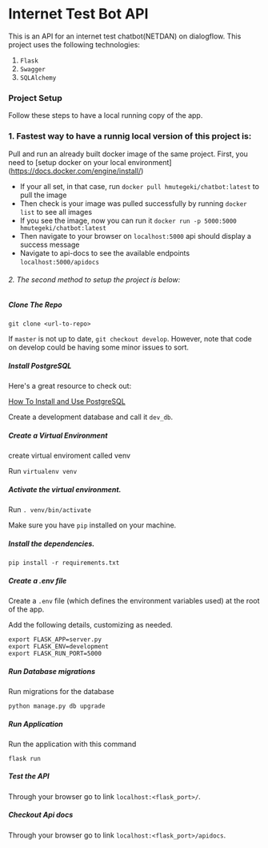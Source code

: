 #  Internet Test Bot API
This is an API for an internet test chatbot(NETDAN) on dialogflow.
This project uses the following technologies: 

1. `Flask`
2. `Swagger` 
3. `SQLAlchemy`


### Project Setup

Follow these steps to have a local running copy of the app.

### 1. Fastest way to have a runnig local version of this project is:
Pull and run an already built docker image of the same project. 
First, you need to [setup docker on your local environment] (https://docs.docker.com/engine/install/)

- If your all set, in that case, run `docker pull hmutegeki/chatbot:latest` to pull the image
- Then check is your image was pulled successfully by running `docker list` to see all images 
- If you see the image, now you can run it `docker run -p 5000:5000 hmutegeki/chatbot:latest`
- Then navigate to your browser on `localhost:5000` api should display a success message
- Navigate to api-docs to see the available endpoints `localhost:5000/apidocs`



###### 2. The second method to setup the project is below:
##### Clone The Repo

`git clone <url-to-repo>`

If `master` is not up to date, `git checkout develop`. However, note that code on develop could be having some minor issues to sort.

##### Install PostgreSQL

Here's a great resource to check out:

[How To Install and Use PostgreSQL](https://www.digitalocean.com/community/tutorials/how-to-install-and-use-postgresql-on-ubuntu-18-04)

Create a development database and call it `dev_db`.

##### Create a Virtual Environment

create virtual enviroment called venv

Run `virtualenv venv`

##### Activate the virtual environment.

Run `. venv/bin/activate`

Make sure you have `pip` installed on your machine.

##### Install the dependencies.

`pip install -r requirements.txt`

##### Create a .env file
Create a `.env` file (which defines the environment variables used) at the root of the app.

Add the following details, customizing as needed.

```
export FLASK_APP=server.py
export FLASK_ENV=development
export FLASK_RUN_PORT=5000
```
##### Run Database migrations
 
Run migrations for the database

`python manage.py db upgrade`

##### Run Application
 
Run the application with this command

`flask run`

##### Test the API

Through your browser go to link `localhost:<flask_port>/`.


##### Checkout Api docs

Through your browser go to link `localhost:<flask_port>/apidocs`.
